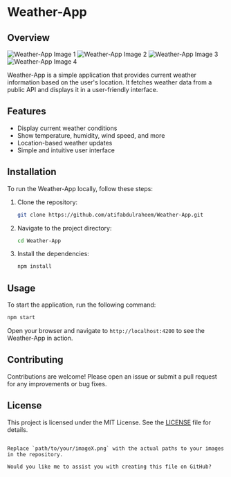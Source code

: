 # Weather-App

## Overview
![Weather-App Image 1](path/to/your/image1.png)
![Weather-App Image 2](path/to/your/image2.png)
![Weather-App Image 3](path/to/your/image3.png)
![Weather-App Image 4](path/to/your/image4.png)

Weather-App is a simple application that provides current weather information based on the user's location. It fetches weather data from a public API and displays it in a user-friendly interface.

## Features
- Display current weather conditions
- Show temperature, humidity, wind speed, and more
- Location-based weather updates
- Simple and intuitive user interface

## Installation
To run the Weather-App locally, follow these steps:

1. Clone the repository:
    ```bash
    git clone https://github.com/atifabdulraheem/Weather-App.git
    ```

2. Navigate to the project directory:
    ```bash
    cd Weather-App
    ```

3. Install the dependencies:
    ```bash
    npm install
    ```

## Usage
To start the application, run the following command:
```bash
npm start
```

Open your browser and navigate to `http://localhost:4200` to see the Weather-App in action.

## Contributing
Contributions are welcome! Please open an issue or submit a pull request for any improvements or bug fixes.

## License
This project is licensed under the MIT License. See the [LICENSE](LICENSE) file for details.
```

Replace `path/to/your/imageX.png` with the actual paths to your images in the repository.

Would you like me to assist you with creating this file on GitHub?
 
